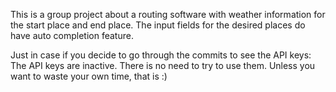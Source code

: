 This is a group project about a routing software with weather information for the start place and end place.
The input fields for the desired places do have auto completion feature.

Just in case if you decide to go through the commits to see the API keys: The API keys are inactive.
There is no need to try to use them. Unless you want to waste your own time, that is :)